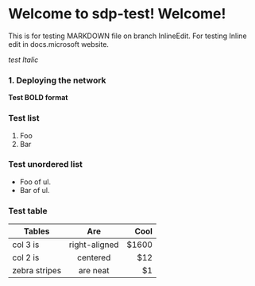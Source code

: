 # Welcome to sdp-test! Welcome!

This is for testing MARKDOWN file on branch InlineEdit. For testing
Inline edit in docs.microsoft website. 

*test Italic*

### 1. Deploying the network
**Test BOLD format**

### Test list
1.  Foo
2.  Bar

### Test unordered list
-   Foo of ul.
-   Bar of ul.

### Test table
| Tables        | Are           | Cool  |
| ------------- |:-------------:| -----:|
| col 3 is      | right-aligned | $1600 |
| col 2 is      | centered      |   $12 |
| zebra stripes | are neat      |    $1 |

